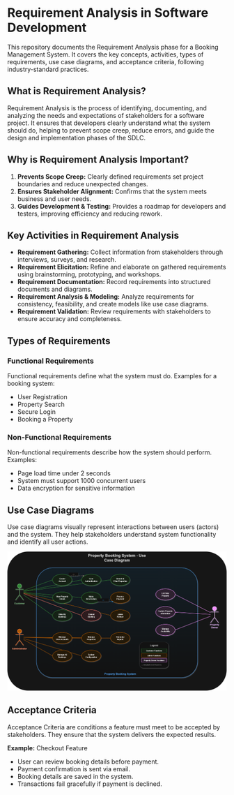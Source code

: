 # Requirement Analysis in Software Development





This repository documents the Requirement Analysis phase for a Booking Management System. It covers the key concepts, activities, types of requirements, use case diagrams, and acceptance criteria, following industry-standard practices.

## What is Requirement Analysis?

Requirement Analysis is the process of identifying, documenting, and analyzing the needs and expectations of stakeholders for a software project. It ensures that developers clearly understand what the system should do, helping to prevent scope creep, reduce errors, and guide the design and implementation phases of the SDLC.

## Why is Requirement Analysis Important?

1. **Prevents Scope Creep:** Clearly defined requirements set project boundaries and reduce unexpected changes.  
2. **Ensures Stakeholder Alignment:** Confirms that the system meets business and user needs.  
3. **Guides Development & Testing:** Provides a roadmap for developers and testers, improving efficiency and reducing rework.

## Key Activities in Requirement Analysis

- **Requirement Gathering:** Collect information from stakeholders through interviews, surveys, and research.  
- **Requirement Elicitation:** Refine and elaborate on gathered requirements using brainstorming, prototyping, and workshops.  
- **Requirement Documentation:** Record requirements into structured documents and diagrams.  
- **Requirement Analysis & Modeling:** Analyze requirements for consistency, feasibility, and create models like use case diagrams.  
- **Requirement Validation:** Review requirements with stakeholders to ensure accuracy and completeness.

## Types of Requirements

### Functional Requirements
Functional requirements define what the system must do. Examples for a booking system:  
- User Registration  
- Property Search  
- Secure Login  
- Booking a Property

### Non-Functional Requirements
Non-functional requirements describe how the system should perform. Examples:  
- Page load time under 2 seconds  
- System must support 1000 concurrent users  
- Data encryption for sensitive information

## Use Case Diagrams

Use case diagrams visually represent interactions between users (actors) and the system. They help stakeholders understand system functionality and identify all user actions.

![Booking System Use Case](alx-booking-uc.png)

## Acceptance Criteria

Acceptance Criteria are conditions a feature must meet to be accepted by stakeholders. They ensure that the system delivers the expected results.

**Example:** Checkout Feature  
- User can review booking details before payment.  
- Payment confirmation is sent via email.  
- Booking details are saved in the system.  
- Transactions fail gracefully if payment is declined.

